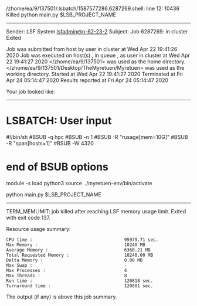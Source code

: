 /zhome/ea/9/137501/.lsbatch/1587577286.6287269.shell: line 12: 10436 Killed                  python main.py $LSB_PROJECT_NAME

------------------------------------------------------------
Sender: LSF System <lsfadmin@n-62-23-2>
Subject: Job 6287269: <NNAgent3NODROPOUT6000-memoryNOFRUIT> in cluster <dcc> Exited

Job <NNAgent3NODROPOUT6000-memoryNOFRUIT> was submitted from host <n-62-30-3> by user <s183914> in cluster <dcc> at Wed Apr 22 19:41:26 2020
Job was executed on host(s) <n-62-23-2>, in queue <hpc>, as user <s183914> in cluster <dcc> at Wed Apr 22 19:41:27 2020
</zhome/ea/9/137501> was used as the home directory.
</zhome/ea/9/137501/Desktop/TheMyretuen/Myretuen> was used as the working directory.
Started at Wed Apr 22 19:41:27 2020
Terminated at Fri Apr 24 05:14:47 2020
Results reported at Fri Apr 24 05:14:47 2020

Your job looked like:

------------------------------------------------------------
# LSBATCH: User input
#!/bin/sh
#BSUB -q hpc
#BSUB -n 1
#BSUB -R "rusage[mem=10G]"
#BSUB -R "span[hosts=1]"
#BSUB -W 4320
# end of BSUB options

module -s load python3
source ../myretuen-env/bin/activate

python main.py $LSB_PROJECT_NAME


------------------------------------------------------------

TERM_MEMLIMIT: job killed after reaching LSF memory usage limit.
Exited with exit code 137.

Resource usage summary:

    CPU time :                                   95979.71 sec.
    Max Memory :                                 10240 MB
    Average Memory :                             6360.21 MB
    Total Requested Memory :                     10240.00 MB
    Delta Memory :                               0.00 MB
    Max Swap :                                   -
    Max Processes :                              4
    Max Threads :                                8
    Run time :                                   120818 sec.
    Turnaround time :                            120801 sec.

The output (if any) is above this job summary.

